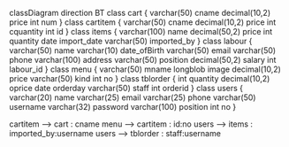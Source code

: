 classDiagram
direction BT
class cart {
   varchar(50) cname
   decimal(10,2) price
   int num
}
class cartitem {
   varchar(50) cname
   decimal(10,2) price
   int cquantity
   int id
}
class items {
   varchar(100) name
   decimal(50,2) price
   int quantity
   date import_date
   varchar(50) imported_by
}
class labour {
   varchar(50) name
   varchar(10) date_ofBirth
   varchar(50) email
   varchar(50) phone
   varchar(100) address
   varchar(50) position
   decimal(50,2) salary
   int labour_id
}
class menu {
   varchar(50) mname
   longblob image
   decimal(10,2) price
   varchar(50) kind
   int no
}
class tblorder {
   int quantity
   decimal(10,2) oprice
   date orderday
   varchar(50) staff
   int orderid
}
class users {
   varchar(20) name
   varchar(25) email
   varchar(25) phone
   varchar(50) username
   varchar(32) password
   varchar(100) position
   int no
}

cartitem  -->  cart : cname
menu  -->  cartitem : id:no
users  -->  items : imported_by:username
users  -->  tblorder : staff:username
